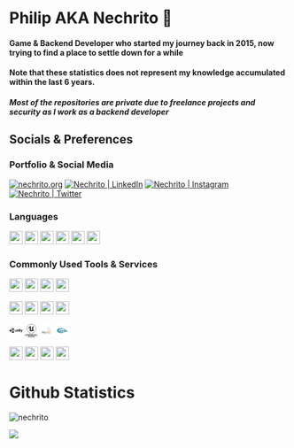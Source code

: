 <h1 align="left">Philip AKA Nechrito 🎉
    <!-- <img src="https://visitor-badge.glitch.me/badge?page_id=nechrito.visitor-badge"/> -->
</h1>
<p>
    <h4>Game & Backend Developer who started my journey back in 2015, now trying to find a place to settle down for a while</h4>
    <p>
        <h4><strong>Note</strong> that these statistics does not represent my knowledge accumulated within the last 6 years.</h4>
        <h4><em>Most of the repositories are private due to freelance projects and security as I work as a backend developer</em></h4>
    </p>
</p> 

## Socials & Preferences

### Portfolio & Social Media

[<img height="24" width="24" alt="nechrito.org" src="https://cdn.iconscout.com/icon/free/png-64/internet-2359147-1971067.png"/>][website]
[<img height="24" width="24" alt="Nechrito | LinkedIn" src="https://cdn.iconscout.com/icon/free/png-64/linkedin-208-916919.png"/>][linkedin]
[<img height="24" width="24" alt="Nechrito | Instagram" src="https://cdn.iconscout.com/icon/free/png-64/instagram-188-498425.png"/>][instagram]
[<img height="24" width="24" alt="Nechrito | Twitter" src="https://cdn.iconscout.com/icon/free/png-64/twitter-241-721979.png"/>][twitter]

### Languages

<p>
    <img height="24" width="24" src="https://cdn.iconscout.com/icon/free/png-64/csharp-1-1175241.png"/>
    <img height="24" width="24" src="https://cdn.iconscout.com/icon/free/png-64/cplusplus-3521365-2944809.png"/>
    <img height="24" width="24" src="https://cdn.iconscout.com/icon/free/png-64/python-3628999-3030224.png"/>
    <img height="24" width="24" src="https://cdn.iconscout.com/icon/free/png-64/lua-3521554-2944972.png"/>
    <img height="24" width="24" src="https://cdn.iconscout.com/icon/free/png-64/java-3628857-3029997.png"/>
    <img height="24" width="24" src="https://cdn.iconscout.com/icon/free/png-64/swift-282412.png"/>
</p>

### Commonly Used Tools & Services

<p>
    <img height="24" width="24" src="https://cdn.iconscout.com/icon/free/png-64/github-40-432516.png"/>
    <img height="24" width="24" src="https://cdn.iconscout.com/icon/free/png-64/git-225996.png"/>
    <img height="24" width="24" src="https://cdn.iconscout.com/icon/free/png-64/cmake-3521346-2944790.png"/>
    <img height="24" width="24" src="https://cdn.iconscout.com/icon/free/png-64/microsoft-dotnet-1175177.png"/>
</p>

<p>
    <img height="24" width="24" src="https://cdn.iconscout.com/icon/free/png-64/azure-devops-3628645-3029870.png"/>
    <img height="24" width="24" src="https://cdn.iconscout.com/icon/free/png-64/azure-1-190761.png"/>
    <img height="24" width="24" src="https://cdn.iconscout.com/icon/free/png-64/azure-1868965-1583129.png"/>
    <img height="24" width="24" src="https://cdn.iconscout.com/icon/free/png-64/npm-1767905-1502158.png"/>
</p>

<p>
    <img height="24" width="24" src="https://raw.githubusercontent.com/github/explore/80688e429a7d4ef2fca1e82350fe8e3517d3494d/topics/unity/unity.png"/>
    <img height="24" width="24" src="https://raw.githubusercontent.com/github/explore/80688e429a7d4ef2fca1e82350fe8e3517d3494d/topics/unreal-engine/unreal-engine.png"/>
    <img height="24" width="24" src="https://raw.githubusercontent.com/github/explore/80688e429a7d4ef2fca1e82350fe8e3517d3494d/topics/mysql/mysql.png"/>
    <img height="24" width="24" src="https://raw.githubusercontent.com/github/explore/80688e429a7d4ef2fca1e82350fe8e3517d3494d/topics/opengl/opengl.png"/>
</p>

<p>
    <img height="24" width="24" src="https://unpkg.com/simple-icons@v5/icons/vulkan.svg"/>
    <img height="24" width="24" src="https://cdn.iconscout.com/icon/free/png-64/ios-apple-572947.png"/>
    <img height="24" width="24" src="https://cdn.iconscout.com/icon/free/png-64/android-247-1175275.png"/>
    <img height="24" width="24" src="https://cdn.iconscout.com/icon/free/png-64/oculus-3521617-2945061.png"/>
</p>

# Github Statistics

<!-- Colors -->
<!-- dark, radical, merko, gruvbox, tokyonight, onedark, cobalt, synthwave, highcontrast, dracula -->
<!-- &hide=stars,commits,prs,issues,contribs -->

<!-- Github Contributions -->
<p>
    <img width=530 src="https://github-readme-streak-stats.herokuapp.com/?user=nechrito&theme=dracula" alt="nechrito"/>
</p>

<!-- Most used languages -->
<p>
    <!-- https://www.urlencoder.org/ -->
    <img width=530 src="https://github-readme-stats-nechrito.vercel.app/api/top-langs?username=Nechrito&theme=dracula&count_private=true&include_all_commits=true&card_width=530&langs_count=10&layout=default&hide=html,tex,css,rpc,javascript,c,c%2B%2B,objective-c"/>
</p>

[website]:   http://nechrito.org/
[twitter]:   https://twitter.com/N3chrito
[instagram]: https://instagram.com/Hobbygroggare
[linkedin]:  https://www.linkedin.com/in/philip-lindh-599707199/